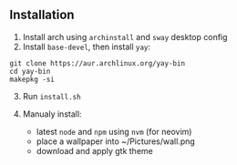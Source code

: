 ## Installation

1. Install arch using `archinstall` and `sway` desktop config
2. Install `base-devel`, then install `yay`:

```
git clone https://aur.archlinux.org/yay-bin
cd yay-bin
makepkg -si
```

3. Run `install.sh`
4. Manualy install:

    - latest `node` and `npm` using `nvm` (for neovim)
    - place a wallpaper into ~/Pictures/wall.png
    - download and apply gtk theme

